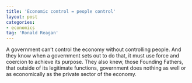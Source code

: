 ```yaml
---
title: 'Economic control = people control'
layout: post
categories:
- economics
tag: 'Ronald Reagan'
---
```


A government can’t control the economy without controlling people. And they know when a government sets out to do that, it must use force and coercion to achieve its purpose. They also knew, those Founding Fathers, that outside of its legitimate functions, government does nothing as well or as economically as the private sector of the economy.